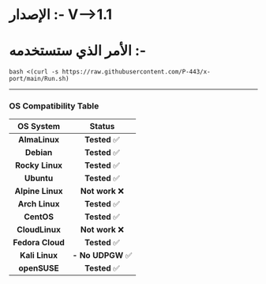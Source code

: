 

# الإصدار :- V-->1.1 

# الأمر الذي ستستخدمه :-
```
bash <(curl -s https://raw.githubusercontent.com/P-443/x-port/main/Run.sh)
```

---

### OS Compatibility Table

|    OS System     |       Status      | 
| :--------------: | :---------------: | 
| **AlmaLinux**    |  **Tested** ✅     |
| **Debian**       |  **Tested** ✅     |
| **Rocky Linux**  |  **Tested** ✅     |
| **Ubuntu**       |  **Tested** ✅     |
| **Alpine Linux** |  **Not work** ❌   |
| **Arch Linux**   |  **Tested** ✅     |
| **CentOS**       |  **Tested** ✅     |
| **CloudLinux**   |  **Not work** ❌   |
| **Fedora Cloud** |  **Tested** ✅     |
| **Kali Linux**   |  **- No UDPGW** ✅ |
| **openSUSE**     |  **Tested** ✅     |

